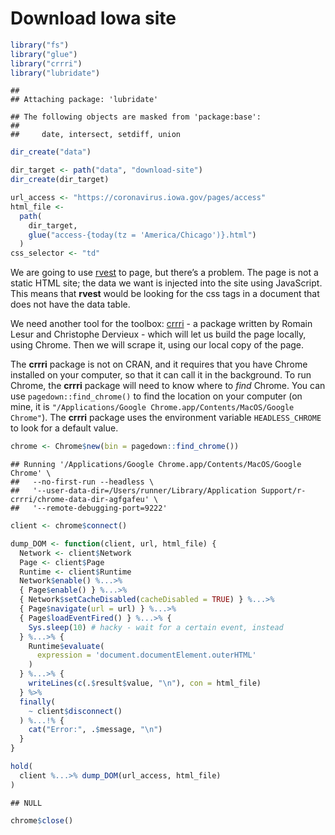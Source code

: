 Download Iowa site
================

``` r
library("fs")
library("glue")
library("crrri")
library("lubridate")
```

    ## 
    ## Attaching package: 'lubridate'

    ## The following objects are masked from 'package:base':
    ## 
    ##     date, intersect, setdiff, union

``` r
dir_create("data")

dir_target <- path("data", "download-site")
dir_create(dir_target)
```

``` r
url_access <- "https://coronavirus.iowa.gov/pages/access"
html_file <- 
  path(
    dir_target, 
    glue("access-{today(tz = 'America/Chicago')}.html")
  )
css_selector <- "td"
```

We are going to use [rvest](https://rvest.tidyverse.org/) to page, but
there’s a problem. The page is not a static HTML site; the data we want
is injected into the site using JavaScript. This means that **rvest**
would be looking for the css tags in a document that does not have the
data table.

We need another tool for the toolbox:
[crrri](https://rlesur.github.io/crrri) - a package written by Romain
Lesur and Christophe Dervieux - which will let us build the page
locally, using Chrome. Then we will scrape it, using our local copy of
the page.

The **crrri** package is not on CRAN, and it requires that you have
Chrome installed on your computer, so that it can call it in the
background. To run Chrome, the **crrri** package will need to know where
to *find* Chrome. You can use `pagedown::find_chrome()` to find the
location on your computer (on mine, it is `"/Applications/Google
Chrome.app/Contents/MacOS/Google Chrome"`). The **crrri** package uses
the environment variable `HEADLESS_CHROME` to look for a default value.

``` r
chrome <- Chrome$new(bin = pagedown::find_chrome())
```

    ## Running '/Applications/Google Chrome.app/Contents/MacOS/Google Chrome' \
    ##   --no-first-run --headless \
    ##   '--user-data-dir=/Users/runner/Library/Application Support/r-crrri/chrome-data-dir-agfgafeu' \
    ##   '--remote-debugging-port=9222'

``` r
client <- chrome$connect()
```

``` r
dump_DOM <- function(client, url, html_file) {
  Network <- client$Network
  Page <- client$Page
  Runtime <- client$Runtime
  Network$enable() %...>%
  { Page$enable() } %...>%
  { Network$setCacheDisabled(cacheDisabled = TRUE) } %...>% 
  { Page$navigate(url = url) } %...>%
  { Page$loadEventFired() } %...>% {
    Sys.sleep(10) # hacky - wait for a certain event, instead
  } %...>% { 
    Runtime$evaluate(
      expression = 'document.documentElement.outerHTML'
    ) 
  } %...>% {
    writeLines(c(.$result$value, "\n"), con = html_file) 
  } %>%
  finally(
    ~ client$disconnect()
  ) %...!% {
    cat("Error:", .$message, "\n")
  }
}
```

``` r
hold(
  client %...>% dump_DOM(url_access, html_file)  
)
```

    ## NULL

``` r
chrome$close()
```
